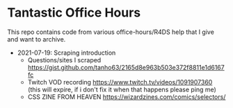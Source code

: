 # Tantastic Office Hours

This repo contains code from various office-hours/R4DS help that I give and want to archive.

- 2021-07-19: Scraping introduction 
    - Questions/sites I scraped https://gist.github.com/tanho63/2165d8e963b503e372f8811e1d6167fc
    - Twitch VOD recording  https://www.twitch.tv/videos/1091907360  (this will expire, if i don't fix it when that happens please ping me)
    - CSS ZINE FROM HEAVEN https://wizardzines.com/comics/selectors/
    
